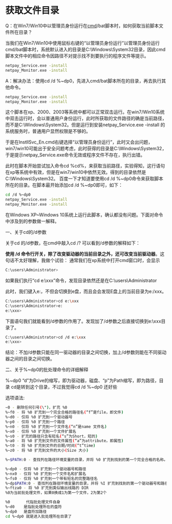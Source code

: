 # 获取文件目录

Q：在Win7/Win10中以管理员身份运行在[cmd](https://so.csdn.net/so/search?q=cmd&spm=1001.2101.3001.7020)/bat脚本时，如何获取当前脚本文件所在目录？

  当我们在Win7/Win10中使用鼠标右键的“以管理员身份运行”以管理员身份运行cmd/bat脚本时，系统默认进入的目录是C:\Windows\System32目录，因此cmd脚本文件中的相应命令因路径不对提示找不到要执行的程序文件等提示。

~~~ bat
netpay_Service.exe -install
netpay_Monitor.exe -install
~~~

A：解决办法：使用cd /d %~dp0，先进入cmd/bat脚本所在的目录，再去执行其他命令。
~~~ bat
netpay_Service.exe -install
netpay_Monitor.exe -install
~~~

  这个脚本在xp、2000、2003等系统中都可以正常双击运行。在win7/Win10系统中双击运行时，会以普通用户身份运行，此时所获取的文件路径的确是当前路径，而不是C:\Windows\System32。但是运行到安装netpay_Service.exe -install 的系统服务时，普通用户显然权限是不够的。

  于是在InstllSvc_En.cmd右键选择“以管理员身份运行”，此时又会出问题，win7/win10可能出于安全问题考虑，此时获得的目录是C:\Windows\System32，于是提示netpay_Service.exe命令无效或程序文件不存在，执行出错。

  此时在脚本开始尝试加入命令cd %cd%，来获取当前路径，实验得知，这行语句在xp等系统中有效，但是在win7/win10中依然无效。得到的目录依然是C:\Windows\System32。
  百度一下才知道要使用cd /d %~dp0命令来获取脚本所在的目录。在脚本最开始添加cd /d %~dp0即可，如下：

~~~ bash
cd /d %~dp0
netpay_Service.exe -install
netpay_Monitor.exe -install
~~~


  在Windows XP~Windows 10系统上运行此脚本，确认都没有问题。下面对命令中涉及到的参数做一解释。



一、关于cd的/d参数

关于cd 的/d参数，在cmd中敲入cd /?
可以看到/d参数的解释如下：

**使用 /d 命令行开关，除了改变驱动器的当前目录之外，还可改变当前驱动器**。这句话不太好理解，我做个试验：
通常我们在xp系统中打开cmd窗口时，会显示

~~~ bash
C:\users\Administrator>
~~~

如果我们执行“cd e:\xxx”命令，发现目录依然还是在C:\users\Administrator

此时，我们键入e:，不但会切换到e盘，而且会会发现E盘上的当前目录为e:/xxx。

~~~ bash
C:\users\Administrator>cd e:\xxx
C:\users\Administrator>e:
e:\xxx>
~~~

下面语句我们就能看到/d参数的作用了。发现加了/d参数之后直接切换到e:\xxx目录了。

~~~ bash
C:\users\Administrator>cd /d e:\xxx
e:\xxx>
~~~

结论：不加/d参数只能在同一驱动器的目录之间切换，加上/d参数则能在不同驱动器之间的目录之间切换。



二、关于%~dp0的批处理命令的详细解释

%~dp0 “d”为Drive的缩写，即为驱动器，磁盘、“p”为Path缩写，即为路径，目录
cd是转到这个目录，不过我觉得cd /d %~dp0 还好些

选项语法:

~~~ bash
~0 - 删除任何引号(\")，扩充 %0
%~f0 - 将 %0 扩充到一个完全合格的路径名(“f”是file，即文件)
%~d0 - 仅将 %0 扩充到一个驱动器号
%~p0 - 仅将 %0 扩充到一个路径
%~n0 - 仅将 %0 扩充到一个文件名(“n”是name 文件名)
%~x0 - 仅将 %0 扩充到一个文件扩展名
%~s0 - 扩充的路径只含有短名(“s”为Short，短的)
%~a0 - 将 %0 扩充到文件的文件属性(“a”为attribute，即属性)
%~t0 - 将 %0 扩充到文件的日期/时间(“t”time)
%~z0 - 将 %0 扩充到文件的大小(Size 大小)

%~$PATH:0 - 查找列在路径环境变量的目录，并将 %0 扩充到找到的第一个完全合格的名称。如果环境变量名未被定义，或者没有找到文件，此组合键会扩充到空字符串，可以组合修饰符来得到多重结果：

%~dp0 - 仅将 %0 扩充到一个驱动器号和路径
%~nx0 - 仅将 %0 扩充到一个文件名和扩展名
%~fs0 - 仅将 %0 扩充到一个带有短名的完整路径名
%~dp$PATH:0 - 查找列在路径环境变量的目录，并将 %I 扩充到找到的第一个驱动器号和路径。
%~ftza0 - 将 %0 扩充到类似输出线路的 DIR
%0为当前批处理文件，如果0换成1为第一个文件，2为第2个

%0       代指批处理文件自身
%~d0    是指批处理所在的盘符
%~dp0   是盘符加路径
cd %~dp0 就是进入批处理所在目录了
~~~
